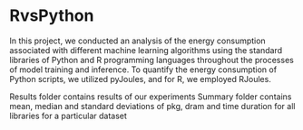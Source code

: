 # RvsPython

In this project, we conducted an analysis of the energy consumption associated with different machine learning algorithms using the standard libraries of Python and R programming languages throughout the processes of model training and inference. To quantify the energy consumption of Python scripts, we utilized pyJoules, and for R, we employed RJoules.



Results folder contains results of our experiments
Summary folder contains mean, median and standard deviations of pkg, dram and time duration for all libraries for a particular dataset
